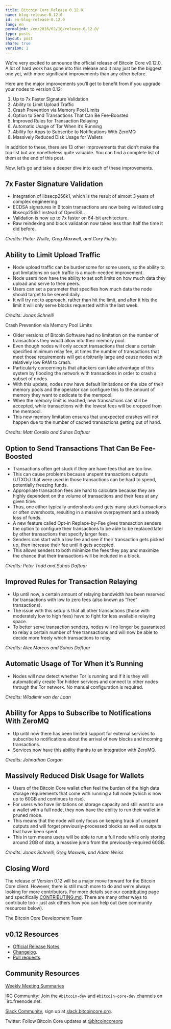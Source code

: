 ```yaml
---
title: Bitcoin Core Release 0.12.0
name: blog-release-0.12.0
id: en-blog-release-0.12.0
lang: en
permalink: /en/2016/02/18/release-0.12.0/
type: posts
layout: post
share: true
version: 1
---
```

We're very excited to announce the official release of Bitcoin Core v0.12.0. A lot of hard work has gone into this release and it may just be the biggest one yet, with more significant improvements than any other before.

Here are the major improvements you’ll get to benefit from if you upgrade your nodes to version 0.12:

1. Up to 7x Faster Signature Validation
2. Ability to Limit Upload Traffic
3. Crash Prevention via Memory Pool Limits
4. Option to Send Transactions That Can Be Fee-Boosted
5. Improved Rules for Transaction Relaying
6. Automatic Usage of Tor When it’s Running
7. Ability for Apps to Subscribe to Notifications With ZeroMQ
8. Massively Reduced Disk Usage for Wallets

In addition to these, there are 13 other improvements that didn’t make the top list but are nonetheless quite valuable. You can find a complete list of them at the end of this post.

Now, let’s go and take a deeper dive into each of these improvements.

## 7x Faster Signature Validation

- Integration of libsecp256k1, which is the result of almost 3 years of complex engineering.
- ECDSA signatures in Bitcoin transactions are now being validated using libsecp256k1 instead of OpenSSL.
- Validation is now up to 7x faster on 64-bit architecture.
- Raw reindexing and block validation now takes less than half the time it did before.

_Credits: Pieter Wuille, Greg Maxwell, and Cory Fields_

## Ability to Limit Upload Traffic

- Node upload traffic can be burdensome for some users, so the ability to put limitations on such traffic is a much-needed improvement.
- Node users now have the ability to set soft limits on how much data they upload and serve to their peers.
- Users can set a parameter that specifies how much data the node should target to be served daily.
- It will try not to approach, rather than hit the limit, and after it hits the limit it will only serve blocks requested within the last week.

_Credits: Jonas Schnelli_

Crash Prevention via Memory Pool Limits

- Older versions of Bitcoin Software had no limitation on the number of transactions they would allow into their memory pool.
- Even though nodes will only accept transactions that clear a certain specified minimum relay fee, at times the number of transactions that meet those requirements will get arbitrarily large and cause nodes with relatively low RAM to crash.
- Particularly concerning is that attackers can take advantage of this system by flooding the network with transactions in order to crash a subset of nodes.
- With this update, nodes now have default limitations on the size of their memory pools and the operator can configure this to the amount of memory they want to dedicate to the mempool.
- When the memory limit is reached, new transactions can still be accepted, while transactions with the lowest fees will be dropped from the mempool.
- This new memory limitation ensures that unexpected crashes will not happen due to the number of cached transactions getting out of hand.

_Credits: Matt Corallo and Suhas Daftuar_

## Option to Send Transactions That Can Be Fee-Boosted

- Transactions often get stuck if they are have fees that are too low.
- This can cause problems because unspent transactions outputs (UTXOs) that were used in those transactions can be hard to spend, potentially freezing funds.
- Appropriate transaction fees are hard to calculate because they are highly dependent on the volume of transactions and their fees at any given time.
- Thus, one either typically undershoots and gets many stuck transactions or often overshoots, resulting in a massive overpayment and a steady loss of funds.
- A new feature called Opt-in Replace-by-Fee gives transaction senders the option to configure their transactions to be able to be replaced later by other transactions that specify larger fees.
- Senders can start with a low fee and see if their transaction gets picked up, then increase their fee until it gets accepted.
- This allows senders to both minimize the fees they pay and maximize the chance that their transactions will be included in a block.

_Credits: Peter Todd and Suhas Daftuar_

## Improved Rules for Transaction Relaying

- Up until now, a certain amount of relaying bandwidth has been reserved for transactions with low to zero fees (also known as “free” transactions).
- The issue with this setup is that all other transactions (those with moderately low to high fees) have to fight for less available relaying space.
- To better serve transaction senders, nodes will no longer be guaranteed to relay a certain number of free transactions and will now be able to decide more freely which transactions to relay.

_Credits: Alex Morcos and Suhas Daftuar_

## Automatic Usage of Tor When it’s Running

- Nodes will now detect whether Tor is running and if it is they will automatically create Tor hidden services and connect to other nodes through the Tor network. No manual configuration is required.

_Credits: Wladimir van der Laan_

## Ability for Apps to Subscribe to Notifications With ZeroMQ

- Up until now there has been limited support for external services to subscribe to notifications about the arrival of new blocks and incoming transactions.
- Services now have this ability thanks to an integration with ZeroMQ.

_Credits: Johnathan Corgan_

## Massively Reduced Disk Usage for Wallets

- Users of the Bitcoin Core wallet often feel the burden of the high data storage requirements that come with running a full node (which is now up to 60GB and continues to rise).
- For users who have limitations on storage capacity and still want to use a wallet with a full node, they now have the ability to run their wallet in pruned mode.
- This means that the node will only focus on keeping track of unspent outputs and will forget previously-processed blocks as well as outputs that have been spent.
- This in turn means users will be able to run a full node while only storing around 2GB of data, a massive jump from the previously-required 60GB.

_Credits: Jonas Schnelli, Greg Maxwell, and Adam Weiss_

## Closing Word

The release of Version 0.12 will be a major move forward for the Bitcoin Core client.  However, there is still much more to do and we’re always looking for more contributors. For more details see our [contributing](/en/contribute/) page and specifically [CONTRIBUTING.md](/en-faq/contributing-code/). There are many other ways to contribute too - just ask others how you can help out (see community resources below).

The Bitcoin Core Development Team

## v0.12 Resources

- [Official Release Notes](https://github.com/bitcoin/bitcoin/blob/0.12/doc/release-notes.md).
- [Changelog](https://github.com/bitcoin/bitcoin/blob/0.12/doc/release-notes.md#0120-change-log).
- [Pull requests](https://github.com/bitcoin/bitcoin/pulls?q=is%3Apr+milestone%3A0.12.0+is%3Aclosed).

## Community Resources

[Weekly Meeting Summaries](https://bitcoincore.org/en/meetings/)

IRC Community:
Join the `#bitcoin-dev` and `#bitcoin-core-dev` channels on `irc.freenode.net.

[Slack Community](https://bitcoincore.slack.com), sign up at [slack.bitcoincore.org](slack.bitcoincore.org).

Twitter:
Follow Bitcoin Core updates at [@bitcoincoreorg](https://twitter.com/bitcoincoreorg)
